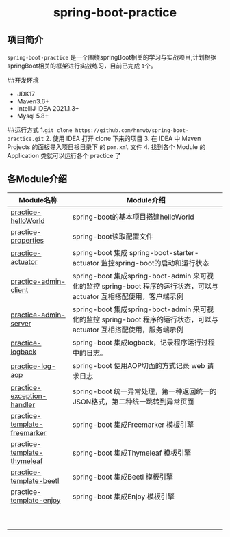 <h1 align="center">spring-boot-practice</h1>

## 项目简介

`spring-boot-practice` 是一个围绕springBoot相关的学习与实战项目,计划根据springBoot相关的框架进行实战练习，目前已完成 `1`个。

##开发环境

- JDK17
- Maven3.6+
- IntelliJ IDEA 2021.1.3+
- Mysql 5.8+

##运行方式
1.`git clone https://github.com/hnnwb/spring-boot-practice.git`
2. 使用 IDEA 打开 clone 下来的项目
3. 在 IDEA 中 Maven Projects 的面板导入项目根目录下 的 `pom.xml` 文件
4. 找到各个 Module 的 Application 类就可以运行各个 practice 了

## 各Module介绍


| Module名称                                                     | Module介绍                                                                                                            |
| ---------------------------------------------------------------- | ----------------------------------------------------------------------------------------------------------------------- |
| [practice-helloWorld](./practice-helloworld)                   | spring-boot的基本项目搭建helloWorld                                                                                   |
| [practice-properties](./practice-properties)                   | spring-boot读取配置文件                                                                                               |
| [practice-actuator](./practice-actuator)                       | spring-boot 集成 spring-boot-starter-actuator 监控spring-boot的启动和运行状态                                         |
| [practice-admin-client](./practice-admin-client)               | spring-boot 集成spring-boot-admin 来可视化的监控 spring-boot 程序的运行状态，可以与 actuator 互相搭配使用，客户端示例 |
| [practice-admin-server](./practice-admin-server)               | spring-boot 集成spring-boot-admin 来可视化的监控 spring-boot 程序的运行状态，可以与 actuator 互相搭配使用，服务端示例 |
| [practice-logback](./practice-logback)                         | spring-boot 集成logback，记录程序运行过程中的日志。                                                                   |
| [practice-log-aop](./practice-log-aop)                         | spring-boot 使用AOP切面的方式记录 web 请求日志                                                                        |
| [practice-exception-handler](./practice-exception-handler)     | spring-boot 统一异常处理，第一种返回统一的JSON格式，第二种统一跳转到异常页面                                          |
| [practice-template-freemarker](./practice-template-freemarker) | spring-boot 集成Freemarker 模板引擎                                                                                   |
| [practice-template-thymeleaf](./practice-template-thymeleaf)   | spring-boot 集成Thymeleaf 模板引擎                                                                                    |
| [practice-template-beetl](./practice-template-beetl)           | spring-boot 集成Beetl 模板引擎                                                                                        |
| [practice-template-enjoy](./practice-template-enjoy)           | spring-boot 集成Enjoy 模板引擎                                                                                        |
|                                                                |                                                                                                                       |
|                                                                |                                                                                                                       |
|                                                                |                                                                                                                       |
|                                                                |                                                                                                                       |
|                                                                |                                                                                                                       |
|                                                                |                                                                                                                       |
|                                                                |                                                                                                                       |
|                                                                |                                                                                                                       |
|                                                                |                                                                                                                       |
